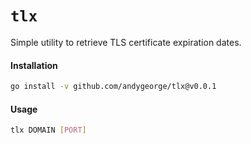 # `tlx`
Simple utility to retrieve TLS certificate expiration dates.

#### Installation

```sh
go install -v github.com/andygeorge/tlx@v0.0.1
```

#### Usage

```sh
tlx DOMAIN [PORT]
```
